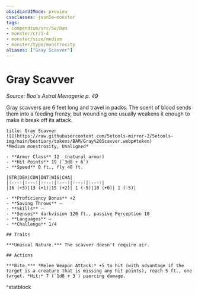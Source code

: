 ```yaml
---
obsidianUIMode: preview
cssclasses: json5e-monster
tags:
- compendium/src/5e/bam
- monster/cr/1-4
- monster/size/medium
- monster/type/monstrosity
aliases: ["Gray Scavver"]
---
```

# Gray Scavver
*Source: Boo's Astral Menagerie p. 49*  

Gray scavvers are 6 feet long and travel in packs. The scent of blood sends them into a feeding frenzy, but wounding one usually weakens it enough to make it break off its attack.

```ad-statblock
title: Gray Scavver
![](https://raw.githubusercontent.com/5etools-mirror-2/5etools-img/main/bestiary/tokens/BAM/Gray%20Scavver.webp#token)
*Medium monstrosity, Unaligned*

- **Armor Class** 12  (natural armor)
- **Hit Points** 19 (`3d8 + 6`)
- **Speed** 0 ft., fly 40 ft.

|STR|DEX|CON|INT|WIS|CHA|
|:---:|:---:|:---:|:---:|:---:|:---:|
|16 (+3)|13 (+1)|15 (+2)| 1 (-5)|10 (+0)| 1 (-5)|

- **Proficiency Bonus** +2
- **Saving Throws** ⏤
- **Skills** ⏤
- **Senses** darkvision 120 ft., passive Perception 10
- **Languages** —
- **Challenge** 1/4

## Traits

***Unusual Nature.*** The scavver doesn't require air.

## Actions

***Bite.*** *Melee Weapon Attack:* +5 to hit (with advantage if the target is a creature that is missing any hit points), reach 5 ft., one target. *Hit:* 7 (`1d8 + 3`) piercing damage.
```
^statblock
